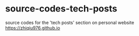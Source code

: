 # source-codes-tech-posts
source codes for the 'tech posts' section on personal website https://zhiqiu976.github.io
